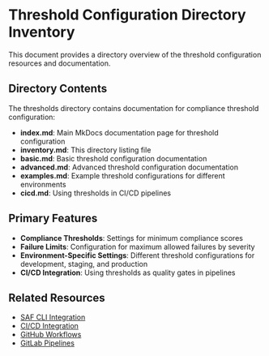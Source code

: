 # Threshold Configuration Directory Inventory

This document provides a directory overview of the threshold configuration resources and documentation.

## Directory Contents

The thresholds directory contains documentation for compliance threshold configuration:

- **index.md**: Main MkDocs documentation page for threshold configuration
- **inventory.md**: This directory listing file
- **basic.md**: Basic threshold configuration documentation
- **advanced.md**: Advanced threshold configuration documentation
- **examples.md**: Example threshold configurations for different environments
- **cicd.md**: Using thresholds in CI/CD pipelines

## Primary Features

- **Compliance Thresholds**: Settings for minimum compliance scores
- **Failure Limits**: Configuration for maximum allowed failures by severity
- **Environment-Specific Settings**: Different threshold configurations for development, staging, and production
- **CI/CD Integration**: Using thresholds as quality gates in pipelines

## Related Resources

- [SAF CLI Integration](../integration/saf-cli.md)
- [CI/CD Integration](../../integration/index.md)
- [GitHub Workflows](../../github-workflow-examples/index.md)
- [GitLab Pipelines](../../gitlab-pipeline-examples/index.md)